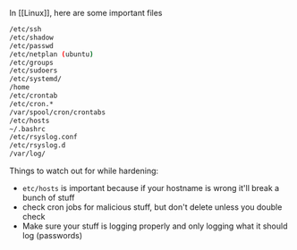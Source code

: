 In [[Linux]], here are some important files
```sh
/etc/ssh
/etc/shadow
/etc/passwd
/etc/netplan (ubuntu)
/etc/groups
/etc/sudoers
/etc/systemd/
/home
/etc/crontab
/etc/cron.*
/var/spool/cron/crontabs
/etc/hosts
~/.bashrc
/etc/rsyslog.conf
/etc/rsyslog.d
/var/log/
```

Things to watch out for while hardening:
- `etc/hosts` is important because if your hostname is wrong it'll break a bunch of stuff
- check cron jobs for malicious stuff, but don't delete unless you double check
- Make sure your stuff is logging properly and only logging what it should log (passwords)